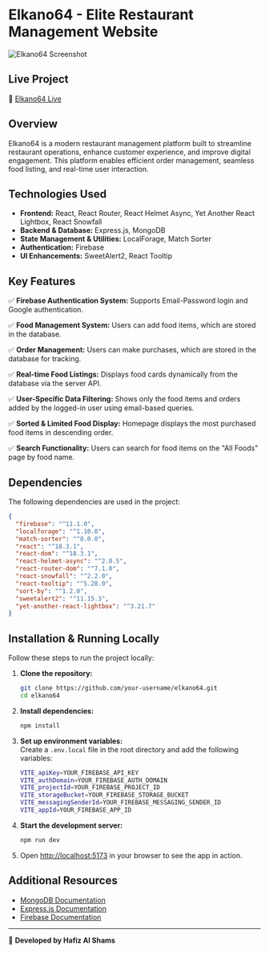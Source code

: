 # Elkano64 - Elite Restaurant Management Website

![Elkano64 Screenshot](https://i.ibb.co.com/C5QmRjGS/Screenshot-6646.png)  

## Live Project  
🔗 [Elkano64 Live](https://elkano64-0be36d.netlify.app/)  

## Overview  
Elkano64 is a modern restaurant management platform built to streamline restaurant operations, enhance customer experience, and improve digital engagement. This platform enables efficient order management, seamless food listing, and real-time user interaction.

## Technologies Used  
- **Frontend:** React, React Router, React Helmet Async, Yet Another React Lightbox, React Snowfall  
- **Backend & Database:** Express.js, MongoDB  
- **State Management & Utilities:** LocalForage, Match Sorter  
- **Authentication:** Firebase  
- **UI Enhancements:** SweetAlert2, React Tooltip  

## Key Features  
✅ **Firebase Authentication System:** Supports Email-Password login and Google authentication.  

✅ **Food Management System:** Users can add food items, which are stored in the database.  

✅ **Order Management:** Users can make purchases, which are stored in the database for tracking.  

✅ **Real-time Food Listings:** Displays food cards dynamically from the database via the server API.  

✅ **User-Specific Data Filtering:** Shows only the food items and orders added by the logged-in user using email-based queries.  

✅ **Sorted & Limited Food Display:** Homepage displays the most purchased food items in descending order.  

✅ **Search Functionality:** Users can search for food items on the "All Foods" page by food name.  

## Dependencies  
The following dependencies are used in the project:  

```json
{
  "firebase": "^11.1.0",
  "localforage": "^1.10.0",
  "match-sorter": "^8.0.0",
  "react": "^18.3.1",
  "react-dom": "^18.3.1",
  "react-helmet-async": "^2.0.5",
  "react-router-dom": "^7.1.0",
  "react-snowfall": "^2.2.0",
  "react-tooltip": "^5.28.0",
  "sort-by": "^1.2.0",
  "sweetalert2": "^11.15.3",
  "yet-another-react-lightbox": "^3.21.7"
}
```

## Installation & Running Locally  
Follow these steps to run the project locally:

1. **Clone the repository:**  
   ```sh
   git clone https://github.com/your-username/elkano64.git
   cd elkano64
   ```

2. **Install dependencies:**  
   ```sh
   npm install
   ```

3. **Set up environment variables:**  
   Create a `.env.local` file in the root directory and add the following variables:

   ```sh
   VITE_apiKey=YOUR_FIREBASE_API_KEY
   VITE_authDomain=YOUR_FIREBASE_AUTH_DOMAIN
   VITE_projectId=YOUR_FIREBASE_PROJECT_ID
   VITE_storageBucket=YOUR_FIREBASE_STORAGE_BUCKET
   VITE_messagingSenderId=YOUR_FIREBASE_MESSAGING_SENDER_ID
   VITE_appId=YOUR_FIREBASE_APP_ID
   ```

4. **Start the development server:**  
   ```sh
   npm run dev
   ```

5. Open [http://localhost:5173](http://localhost:5173) in your browser to see the app in action.

## Additional Resources  
- [MongoDB Documentation](https://www.mongodb.com/docs/)  
- [Express.js Documentation](https://expressjs.com/)  
- [Firebase Documentation](https://firebase.google.com/docs)  

---

🚀 **Developed by Hafiz Al Shams**  

